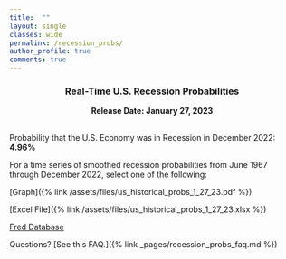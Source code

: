```yaml
---
title:  ""
layout: single
classes: wide
permalink: /recession_probs/
author_profile: true
comments: true
---
```

<center>

<h3>Real-Time U.S. Recession Probabilities</h3>
<b>Release Date: January 27, 2023</b>

</center>

<br>

Probability that the U.S. Economy was in Recession in December 2022: **4.96%**


For a time series of smoothed recession probabilities from June 1967 through December 2022, select one of the following: 

[Graph]({% link /assets/files/us_historical_probs_1_27_23.pdf %})

[Excel File]({% link /assets/files/us_historical_probs_1_27_23.xlsx %})

[Fred Database](https://fred.stlouisfed.org/series/RECPROUSM156N)

Questions? [See this FAQ.]({% link _pages/recession_probs_faq.md %})